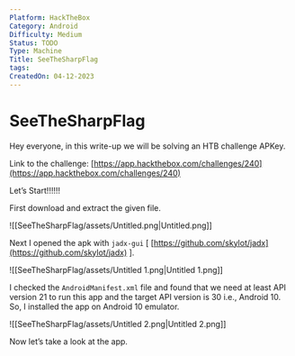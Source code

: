 ```yaml
---
Platform: HackTheBox
Category: Android
Difficulty: Medium
Status: TODO
Type: Machine
Title: SeeTheSharpFlag
tags: 
CreatedOn: 04-12-2023
---
```

# SeeTheSharpFlag

Hey everyone, in this write-up we will be solving an HTB challenge APKey.

Link to the challenge: [https://app.hackthebox.com/challenges/240](https://app.hackthebox.com/challenges/240)

  

Let’s Start!!!!!!

  

First download and extract the given file.

![[SeeTheSharpFlag/assets/Untitled.png|Untitled.png]]

Next I opened the apk with `jadx-gui` [ [https://github.com/skylot/jadx](https://github.com/skylot/jadx) ].

![[SeeTheSharpFlag/assets/Untitled 1.png|Untitled 1.png]]

I checked the `AndroidManifest.xml` file and found that we need at least API version 21 to run this app and the target API version is 30 i.e., Android 10. So, I installed the app on Android 10 emulator.

![[SeeTheSharpFlag/assets/Untitled 2.png|Untitled 2.png]]

Now let’s take a look at the app.